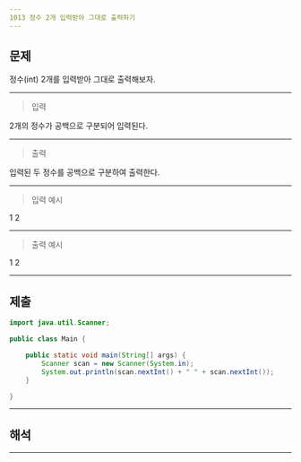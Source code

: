 ```yaml
---
1013 정수 2개 입력받아 그대로 출력하기
---
```

문제
---
정수(int) 2개를 입력받아 그대로 출력해보자.


---
>입력 

2개의 정수가 공백으로 구분되어 입력된다.

---
>출력   

입력된 두 정수를 공백으로 구분하여 출력한다.

---
>입력 예시

1 2

---
>출력 예시

1 2

---
제출
---
```java
import java.util.Scanner;

public class Main {

	public static void main(String[] args) {
		Scanner scan = new Scanner(System.in);
		System.out.println(scan.nextInt() + " " + scan.nextInt());
	}

}
```
---
해석
---

---